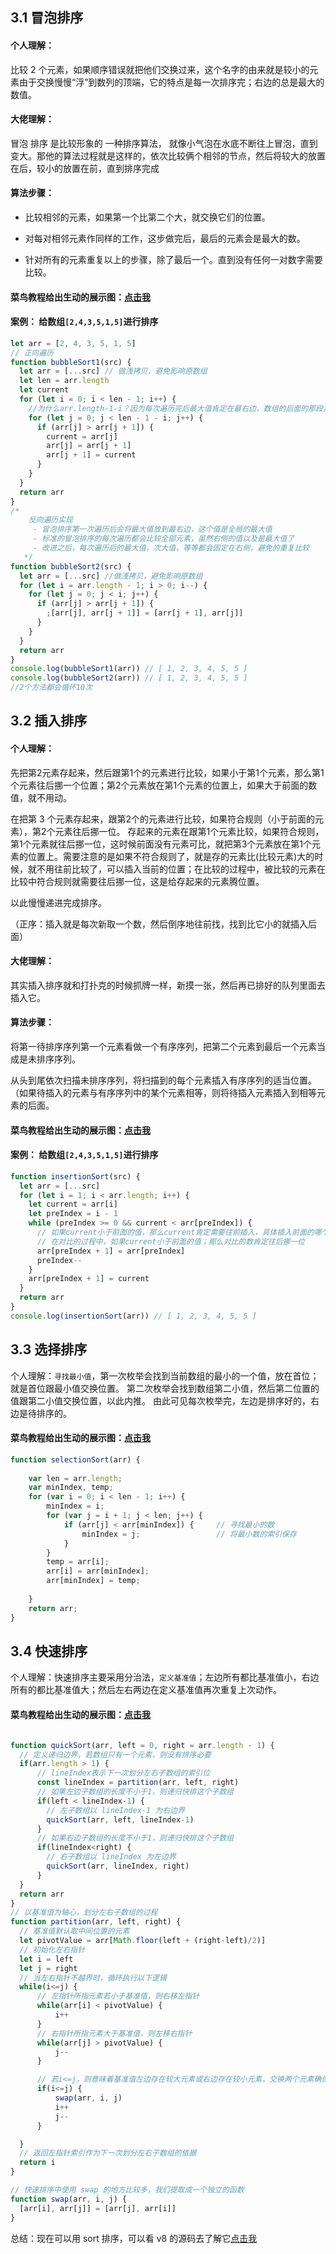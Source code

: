 ## 3.1 冒泡排序

#### 个人理解：

比较 2 个元素，如果顺序错误就把他们交换过来，这个名字的由来就是较小的元素由于交换慢慢“浮”到数列的顶端，它的特点是每一次排序完；右边的总是最大的数值。

#### 大佬理解：

冒泡 排序 是比较形象的 一种排序算法， 就像小气泡在水底不断往上冒泡，直到变大。那他的算法过程就是这样的，依次比较俩个相邻的节点，然后将较大的放置在后，较小的放置在前，直到排序完成

#### 算法步骤：

- 比较相邻的元素，如果第一个比第二个大，就交换它们的位置。

- 对每对相邻元素作同样的工作，这步做完后，最后的元素会是最大的数。

- 针对所有的元素重复以上的步骤，除了最后一个。直到没有任何一对数字需要比较。

#### 菜鸟教程给出生动的展示图：[点击我](https://www.runoob.com/w3cnote/bubble-sort.html)

#### 案例： 给数组`[2,4,3,5,1,5]`进行排序

```javascript
let arr = [2, 4, 3, 5, 1, 5]
// 正向遍历
function bubbleSort1(src) {
  let arr = [...src] // 做浅拷贝，避免影响原数组
  let len = arr.length
  let current
  for (let i = 0; i < len - 1; i++) {
    //为什么arr.length-1-i？因为每次遍历完后最大值肯定在最右边，数组的后面的那段其实已经是排序好，无需在排序
    for (let j = 0; j < len - 1 - i; j++) {
      if (arr[j] > arr[j + 1]) {
        current = arr[j]
        arr[j] = arr[j + 1]
        arr[j + 1] = current
      }
    }
  }
  return arr
}
/*
    反向遍历实现
     - 冒泡排序第一次遍历后会将最大值放到最右边，这个值是全局的最大值
     - 标准的冒泡排序的每次遍历都会比较全部元素，虽然右侧的值以及是最大值了
     - 改进之后，每次遍历后的最大值，次大值，等等都会固定在右侧，避免的重复比较
   */
function bubbleSort2(src) {
  let arr = [...src] //做浅拷贝，避免影响原数组
  for (let i = arr.length - 1; i > 0; i--) {
    for (let j = 0; j < i; j++) {
      if (arr[j] > arr[j + 1]) {
        ;[arr[j], arr[j + 1]] = [arr[j + 1], arr[j]]
      }
    }
  }
  return arr
}
console.log(bubbleSort1(arr)) // [ 1, 2, 3, 4, 5, 5 ]
console.log(bubbleSort2(arr)) // [ 1, 2, 3, 4, 5, 5 ]
//2个方法都会循环10次
```

## 3.2 插入排序

#### 个人理解：

先把第2元素存起来，然后跟第1个的元素进行比较，如果小于第1个元素，那么第1个元素往后挪一个位置；第2个元素放在第1个元素的位置上，如果大于前面的数值，就不用动。

在把第 3 个元素存起来，跟第2个的元素进行比较，如果符合规则（小于前面的元素），第2个元素往后挪一位。
存起来的元素在跟第1个元素比较，如果符合规则，第1个元素就往后挪一位，这时候前面没有元素可比，就把第3个元素放在第1个元素的位置上。需要注意的是如果不符合规则了，就是存的元素比(比较元素)大的时候，就不用往前比较了，可以插入当前的位置；在比较的过程中，被比较的元素在比较中符合规则就需要往后挪一位，这是给存起来的元素腾位置。


以此慢慢递进完成排序。

（正序：插入就是每次新取一个数，然后倒序地往前找，找到比它小的就插入后面）

#### 大佬理解：

其实插入排序就和打扑克的时候抓牌一样，新摸一张，然后再已排好的队列里面去插入它。

#### 算法步骤：

将第一待排序序列第一个元素看做一个有序序列，把第二个元素到最后一个元素当成是未排序序列。

从头到尾依次扫描未排序序列，将扫描到的每个元素插入有序序列的适当位置。（如果待插入的元素与有序序列中的某个元素相等，则将待插入元素插入到相等元素的后面。

#### 菜鸟教程给出生动的展示图：[点击我](https://www.runoob.com/w3cnote/insertion-sort.html)

#### 案例： 给数组`[2,4,3,5,1,5]`进行排序

```javascript
function insertionSort(src) {
  let arr = [...src]
  for (let i = 1; i < arr.length; i++) {
    let current = arr[i]
    let preIndex = i - 1
    while (preIndex >= 0 && current < arr[preIndex]) {
      // 如果current小于前面的值，那么current肯定需要往前插入，具体插入前面的哪个位置，需要跟前面的数进行对比
      // 在对比的过程中，如果current小于前面的值；那么对比的数肯定往后挪一位
      arr[preIndex + 1] = arr[preIndex]
      preIndex--
    }
    arr[preIndex + 1] = current
  }
  return arr
}
console.log(insertionSort(arr)) // [ 1, 2, 3, 4, 5, 5 ]
```
## 3.3 选择排序

个人理解：`寻找最小值`，第一次枚举会找到当前数组的最小的一个值，放在首位；就是首位跟最小值交换位置。
第二次枚举会找到数组第二小值，然后第二位置的值跟第二小值交换位置，以此内推。
由此可见每次枚举完，左边是排序好的，右边是待排序的。
#### 菜鸟教程给出生动的展示图：[点击我](https://www.runoob.com/w3cnote/selection-sort.html)

```js
function selectionSort(arr) {
  
    var len = arr.length;
    var minIndex, temp;
    for (var i = 0; i < len - 1; i++) {
        minIndex = i;
        for (var j = i + 1; j < len; j++) {
            if (arr[j] < arr[minIndex]) {     // 寻找最小的数
                minIndex = j;                 // 将最小数的索引保存
            }
        }
        temp = arr[i];
        arr[i] = arr[minIndex];
        arr[minIndex] = temp;
  
    }
    return arr;
}

```
## 3.4 快速排序

个人理解：快速排序主要采用分治法，`定义基准值`；左边所有都比基准值小，右边所有的都比基准值大；然后左右两边在定义基准值再次重复上次动作。

#### 菜鸟教程给出生动的展示图：[点击我](https://www.runoob.com/w3cnote/quick-sort-2.html)

```js

function quickSort(arr, left = 0, right = arr.length - 1) {
  // 定义递归边界，若数组只有一个元素，则没有排序必要
  if(arr.length > 1) {
      // lineIndex表示下一次划分左右子数组的索引位
      const lineIndex = partition(arr, left, right)
      // 如果左边子数组的长度不小于1，则递归快排这个子数组
      if(left < lineIndex-1) {
        // 左子数组以 lineIndex-1 为右边界
        quickSort(arr, left, lineIndex-1)
      }
      // 如果右边子数组的长度不小于1，则递归快排这个子数组
      if(lineIndex<right) {
        // 右子数组以 lineIndex 为左边界
        quickSort(arr, lineIndex, right)
      }
  }
  return arr
}
// 以基准值为轴心，划分左右子数组的过程
function partition(arr, left, right) {
  // 基准值默认取中间位置的元素
  let pivotValue = arr[Math.floor(left + (right-left)/2)]
  // 初始化左右指针
  let i = left
  let j = right
  // 当左右指针不越界时，循环执行以下逻辑
  while(i<=j) {
      // 左指针所指元素若小于基准值，则右移左指针
      while(arr[i] < pivotValue) {
          i++
      }
      // 右指针所指元素大于基准值，则左移右指针
      while(arr[j] > pivotValue) {
          j--
      }

      // 若i<=j，则意味着基准值左边存在较大元素或右边存在较小元素，交换两个元素确保左右两侧有序
      if(i<=j) {
          swap(arr, i, j)
          i++
          j--
      }

  }
  // 返回左指针索引作为下一次划分左右子数组的依据
  return i
}

// 快速排序中使用 swap 的地方比较多，我们提取成一个独立的函数
function swap(arr, i, j) {
  [arr[i], arr[j]] = [arr[j], arr[i]]
}

```


总结：现在可以用 sort 排序，可以看 v8 的源码去了解它[点击我](https://github.com/v8/v8/blob/master/third_party/v8/builtins/array-sort.tq)
